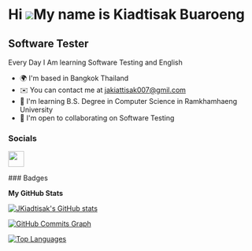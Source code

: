 Hi ![](https://user-images.githubusercontent.com/18350557/176309783-0785949b-9127-417c-8b55-ab5a4333674e.gif)My name is Kiadtisak Buaroeng
==========================================================================================================================================

Software Tester
---------------

Every Day I Am learning Software Testing and English

* 🌍  I'm based in Bangkok Thailand
* ✉️  You can contact me at [jakiattisak007@gmil.com](mailto:jakiattisak007@gmil.com)
* 🧠  I'm learning B.S. Degree in Computer Science in Ramkhamhaeng University
* 🤝  I'm open to collaborating on Software Testing


### Socials

<p align="left"> <a href="https://www.github.com/JKiadtisak" target="_blank" rel="noreferrer"> <picture> <source media="(prefers-color-scheme: dark)" srcset="https://raw.githubusercontent.com/danielcranney/readme-generator/main/public/icons/socials/github-dark.svg" /> <source media="(prefers-color-scheme: light)" srcset="https://raw.githubusercontent.com/danielcranney/readme-generator/main/public/icons/socials/github.svg" /> <img src="https://raw.githubusercontent.com/danielcranney/readme-generator/main/public/icons/socials/github.svg" width="32" height="32" /> </picture> </a></p>
### Badges

<b>My GitHub Stats</b>

<a href="http://www.github.com/JKiadtisak"><img src="https://github-readme-stats.vercel.app/api?username=JKiadtisak&show_icons=true&hide=&count_private=true&title_color=0891b2&text_color=ffffff&icon_color=0891b2&bg_color=1c1917&hide_border=true&show_icons=true" alt="JKiadtisak's GitHub stats" /></a>

<a href="http://www.github.com/JKiadtisak"><img src="https://github-readme-activity-graph.cyclic.app/graph?username=JKiadtisak&bg_color=1c1917&color=ffffff&line=0891b2&point=ffffff&area_color=1c1917&area=true&hide_border=true&custom_title=GitHub%20Commits%20Graph" alt="GitHub Commits Graph" /></a>

<a href="https://github.com/JKiadtisak" align="left"><img src="https://github-readme-stats.vercel.app/api/top-langs/?username=JKiadtisak&langs_count=10&title_color=0891b2&text_color=ffffff&icon_color=0891b2&bg_color=1c1917&hide_border=true&locale=en&custom_title=Top%20%Languages" alt="Top Languages" /></a>
